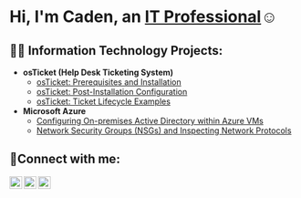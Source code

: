 <h1>Hi, I'm Caden, an <a href="https://linkedin.com/in/Josh">IT Professional</a>☺</h1>

<h2>👨‍💻 Information Technology Projects:</h2>

- <b>osTicket (Help Desk Ticketing System)</b>
  - [osTicket: Prerequisites and Installation](https://github.com/CadenWrightt/osticket-prereqs)
  - [osTicket: Post-Installation Configuration](https://github.com/CadenWrightt/post-install-config)
  - [osTicket: Ticket Lifecycle Examples](https://github.com/CadenWrightt/ticket-lifecycle)
- <b>Microsoft Azure</b>
  - [Configuring On-premises Active Directory within Azure VMs](https://github.com/CadenWrightt/configure-ad)
  - [Network Security Groups (NSGs) and Inspecting Network Protocols](https://github.com/CadenWrightt/azure-network-protocols)

<h2>🤳Connect with me:</h2>

[<img align="left" alt="Josh | Twitter" width="22px" src="https://cdn.jsdelivr.net/npm/simple-icons@v3/icons/twitter.svg" />][twitter]
[<img align="left" alt="Josh | LinkedIn" width="22px" src="https://cdn.jsdelivr.net/npm/simple-icons@v3/icons/linkedin.svg" />][linkedin]
[<img align="left" alt="Josh | Instagram" width="22px" src="https://cdn.jsdelivr.net/npm/simple-icons@v3/icons/instagram.svg" />][instagram]

[twitter]: https://twitter.com/Josh
[instagram]: https://www.instagram.com/Josh
[linkedin]: https://linkedin.com/in/Josh
